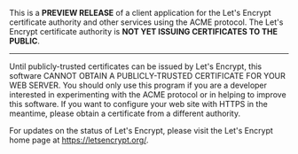 This is a **PREVIEW RELEASE** of a client application for the Let's Encrypt certificate authority and other services using the ACME protocol. The Let's Encrypt certificate authority is **NOT YET ISSUING CERTIFICATES TO THE PUBLIC**.

- - -

Until publicly-trusted certificates can be issued by Let's Encrypt, this software CANNOT OBTAIN A PUBLICLY-TRUSTED CERTIFICATE FOR YOUR WEB SERVER.  You should only use this program if you are a developer interested in experimenting with the ACME protocol or in helping to improve this software.  If you want to configure your web site with HTTPS in the meantime, please obtain a certificate from a different authority.  

For updates on the status of Let's Encrypt, please visit the Let's Encrypt home page at https://letsencrypt.org/.
